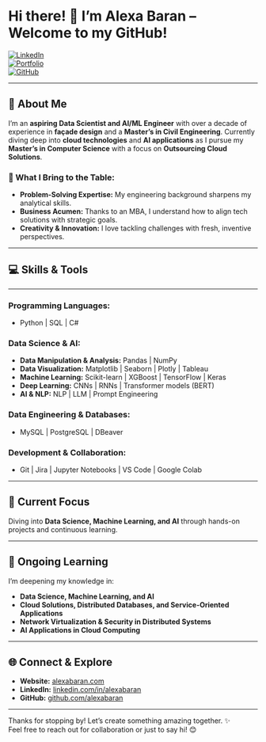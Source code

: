# Hi there! 👋 I’m Alexa Baran – Welcome to my GitHub!

[![LinkedIn](https://img.shields.io/badge/LinkedIn-0077B5?logo=linkedin&logoColor=white)](https://www.linkedin.com/in/alexabaran)  
[![Portfolio](https://img.shields.io/badge/Website-%23000000.svg?logo=firefox&logoColor=white)](https://alexabaran.com/)  
[![GitHub](https://img.shields.io/badge/GitHub-%2312100E.svg?logo=github&logoColor=white)](https://github.com/alexabaran)

---

## 🧠 About Me  
I’m an **aspiring Data Scientist and AI/ML Engineer** with over a decade of experience in **façade design** and a **Master’s in Civil Engineering**. Currently diving deep into **cloud technologies** and **AI applications** as I pursue my **Master’s in Computer Science** with a focus on **Outsourcing Cloud Solutions**.  

### 🌟 What I Bring to the Table:
- **Problem-Solving Expertise:** My engineering background sharpens my analytical skills.  
- **Business Acumen:** Thanks to an MBA, I understand how to align tech solutions with strategic goals.  
- **Creativity & Innovation:** I love tackling challenges with fresh, inventive perspectives.

---

## 💻 Skills & Tools

---

### Programming Languages:  
- Python | SQL | C#

### Data Science & AI:  
- **Data Manipulation & Analysis:** Pandas | NumPy  
- **Data Visualization:** Matplotlib | Seaborn | Plotly | Tableau  
- **Machine Learning:** Scikit-learn | XGBoost | TensorFlow | Keras  
- **Deep Learning:** CNNs | RNNs | Transformer models (BERT)  
- **AI & NLP:** NLP | LLM | Prompt Engineering  

### Data Engineering & Databases:  
- MySQL | PostgreSQL | DBeaver  

### Development & Collaboration:  
- Git | Jira | Jupyter Notebooks | VS Code | Google Colab    

---

## 🔭 Current Focus  
Diving into **Data Science, Machine Learning, and AI** through hands-on projects and continuous learning.  

---

## 🌱 Ongoing Learning  
I’m deepening my knowledge in:  
- **Data Science, Machine Learning, and AI**  
- **Cloud Solutions, Distributed Databases, and Service-Oriented Applications**  
- **Network Virtualization & Security in Distributed Systems**  
- **AI Applications in Cloud Computing** 

---

## 🌐 Connect & Explore  
- **Website:** [alexabaran.com](https://alexabaran.com)  
- **LinkedIn:** [linkedin.com/in/alexabaran](https://www.linkedin.com/in/alexabaran)  
- **GitHub:** [github.com/alexabaran](https://github.com/alexabaran)  

---

Thanks for stopping by! Let’s create something amazing together. ✨  
Feel free to reach out for collaboration or just to say hi! 😊
